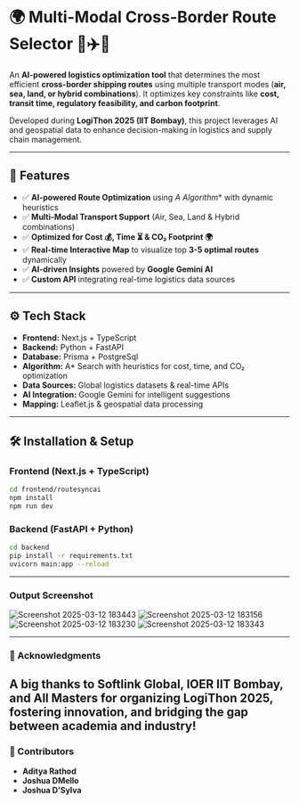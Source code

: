 # 🌍 Multi-Modal Cross-Border Route Selector 🚛✈️🚢  

An **AI-powered logistics optimization tool** that determines the most efficient **cross-border shipping routes** using multiple transport modes (**air, sea, land, or hybrid combinations**). It optimizes key constraints like **cost, transit time, regulatory feasibility, and carbon footprint**.  

Developed during **LogiThon 2025 (IIT Bombay)**, this project leverages AI and geospatial data to enhance decision-making in logistics and supply chain management.  

---

## 🚀 Features  
- ✅ **AI-powered Route Optimization** using **A* Algorithm** with dynamic heuristics  
- ✅ **Multi-Modal Transport Support** (Air, Sea, Land & Hybrid combinations)  
- ✅ **Optimized for Cost 💰, Time ⏳ & CO₂ Footprint 🌍**  
- ✅ **Real-time Interactive Map** to visualize top **3-5 optimal routes** dynamically  
- ✅ **AI-driven Insights** powered by **Google Gemini AI**  
- ✅ **Custom API** integrating real-time logistics data sources  

---

## ⚙️ Tech Stack  
- **Frontend:** Next.js + TypeScript  
- **Backend:** Python + FastAPI
- **Database:** Prisma + PostgreSql 
- **Algorithm:** A* Search with heuristics for cost, time, and CO₂ optimization  
- **Data Sources:** Global logistics datasets & real-time APIs  
- **AI Integration:** Google Gemini for intelligent suggestions  
- **Mapping:** Leaflet.js & geospatial data processing  

---

## 🛠️ Installation & Setup  

### **Frontend (Next.js + TypeScript)**  
```bash
cd frontend/routesyncai
npm install
npm run dev
```
### **Backend (FastAPI + Python)**  
```bash
cd backend
pip install -r requirements.txt
uvicorn main:app --reload
```
---
### **Output Screenshot**  
![Screenshot 2025-03-12 183443](https://github.com/user-attachments/assets/eb2898f8-b27c-4658-a303-1e4243bbc357)
![Screenshot 2025-03-12 183156](https://github.com/user-attachments/assets/9da3efdb-f3e1-413a-aafe-5dc531f3bba8)
![Screenshot 2025-03-12 183230](https://github.com/user-attachments/assets/45b67bda-69a5-4aa5-9bd7-059daf2761fd)
![Screenshot 2025-03-12 183343](https://github.com/user-attachments/assets/9e4248cf-2392-4d5e-802b-df28dc7be019)


---
### **🙌 Acknowledgments**
A big thanks to Softlink Global, IOER IIT Bombay, and All Masters for organizing LogiThon 2025, fostering innovation, and bridging the gap between academia and industry!
---

### **👥 Contributors**
- **Aditya Rathod**
- **Joshua DMello**
- **Joshua D’Sylva**

